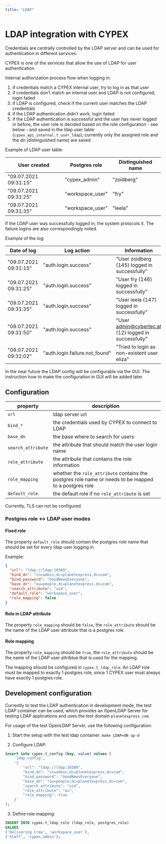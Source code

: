 ```yaml
---
title: "LDAP"
---
```


# LDAP integration with CYPEX

Credentials are centrally controlled by the LDAP server and can be used for authentication in different services.

CYPEX is one of the services that allow the use of LDAP for user authentication.

Internal authorization process flow when logging in:

1. if credentials match a CYPEX internal user, try to log in as that user
2. if credentials don't match an internal user and LDAP is not configured, login failed
3. if LDAP is configured, check if the current user matches the LDAP credentials
4. if the LDAP authentication didn't work, login failed
5. if the LDAP authentication is successful and the user has never logged in before, the user role is decided based on the role configuration - see below - and saved in the ldap user table (`cypex_api_internal.t_user_ldap`); currently only the assigned role and the dn (distinguished name) are saved

Example of LDAP user table:

| User created          | Postgres role    | Distinguished name |
| --------------------- | ---------------- | ------------------ |
| "09.07.2021 09:31:15" | "cypex_admin"    | "zoidberg"         |
| "09.07.2021 09:31:25" | "workspace_user" | "fry"              |
| "09.07.2021 09:31:35" | "workspace_user" | "leela"            |

If the LDAP user was successfully logged in, the system protocols it. The failure logins are also correspondingly noted.

Example of the log:

| Date of log           | Log action                     | Information                                          | User type                 | User role        |
| --------------------- | ------------------------------ | ---------------------------------------------------- | ------------------------- | ---------------- |
| "09.07.2021 09:31:15" | "auth.login.success"           | "User zoidberg (145) logged in successfully"         | "{'type': 'ldap'}"        | "cypex_admin"    |
| "09.07.2021 09:31:25" | "auth.login.success"           | "User fry (146) logged in successfully"              | "{'type': 'ldap'}"        | "workspace_user" |
| "09.07.2021 09:31:35" | "auth.login.success"           | "User leela (147) logged in successfully"            | "{'type': 'ldap'}"        | "workspace_user" |
| "09.07.2021 09:31:50" | "auth.login.success"           | "User admin@cybertec.at (12) logged in successfully" | "{'type': 'integrated'}"  | "cypex_admin"    |
| "09.07.2021 09:32:02" | "auth.login.failure.not_found" | "Tried to login as non-existent user eliza"          | "{'identifier': 'eliza'}" | -                |

In the near future the LDAP config will be configurable via the GUI. The instruction how to make the configuration in GUI will be added later.

## Configuration

| property           | description                                                                                           |
| ------------------ | ----------------------------------------------------------------------------------------------------- |
| `url`              | ldap server url                                                                                       |
| `bind_*`           | the credentials used by CYPEX to connect to LDAP                                                      |
| `base_dn`          | the base where to search for users                                                                    |
| `search_attribute` | the attribute that should match the user login name                                                   |
| `role_attribute`   | the attribute that contains the role information                                                      |
| `role_mapping`     | whether the `role_attribute` contains the postgres role name or needs to be mapped to a postgres role |
| `default_role`     | the default role if no `role_attribute` is set                                                        |

Currently, TLS can not be configured.

### Postgres role <-> LDAP user modes

#### Fixed role

The property `default_role` should contain the postgres role name that should be set for every ldap user logging in.

Example:

```json
{
  "url": "ldap://ldap:10389",
  "bind_dn": "cn=admin,dc=planetexpress,dc=com",
  "bind_password": "GoodNewsEveryone",
  "base_dn": "ou=people,dc=planetexpress,dc=com",
  "search_attribute": "uid",
  "default_role": "workspace_user",
  "role_mapping": false
}
```

#### Role in LDAP attribute

The property `role_mapping` should be `false`, the `role_attribute` should be the name of the LDAP user attribute that is a postgres role.

#### Role mapping

The property `role_mapping` should be `true`, the `role_attribute` should be the name of the LDAP user attribtue that is used for the mapping.

The mapping should be configured in `cypex.t_ldap_role`.
An LDAP role must be mapped to exactly 1 postgres role, since 1 CYPEX user must always have exactly 1 postgres role.

## Development configuration

Currently to test the LDAP authentication in development mode, the test LDAP container can be used, which provides an OpenLDAP Server for testing LDAP applications and uses the test domain `planetexpress.com`.

For usage of the test OpenLDAP Server, use the following configuration:

1. Start the setup with the test ldap container: `make LDAP=ON up-d`

2. Configure LDAP:

```sql
insert into cypex.t_config (key, value) values (
    'ldap_config',
    '{
        "url": "ldap://ldap:10389",
        "bind_dn": "cn=admin,dc=planetexpress,dc=com",
        "bind_password": "GoodNewsEveryone",
        "base_dn": "ou=people,dc=planetexpress,dc=com",
        "search_attribute": "uid",
        "role_attribute": "ou",
        "role_mapping": true
    }'
);
```

3. Define role mapping:

```sql
INSERT INTO cypex.t_ldap_role (ldap_role, postgres_role)
VALUES
('Delivering Crew', 'workspace_user'),
('Staff', 'cypex_admin');
```
